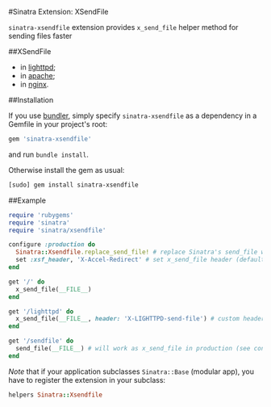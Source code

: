 #Sinatra Extension: XSendFile

`sinatra-xsendfile` extension provides `x_send_file` helper method for sending files faster


##XSendFile
* in [lighttpd](http://redmine.lighttpd.net/projects/1/wiki/X-LIGHTTPD-send-file);
* in [apache](http://tn123.ath.cx/mod_xsendfile/);
* in [nginx](http://wiki.nginx.org/NginxXSendfile).


##Installation

If you use [bundler](http://gembundler.com/), simply specify
`sinatra-xsendfile` as a dependency in a Gemfile in your project's root:

```ruby
gem 'sinatra-xsendfile'
```

and run `bundle install`.

Otherwise install the gem as usual:

```bash
[sudo] gem install sinatra-xsendfile
```

##Example

```ruby
require 'rubygems'
require 'sinatra'
require 'sinatra/xsendfile'

configure :production do
  Sinatra::Xsendfile.replace_send_file! # replace Sinatra's send_file with x_send_file
  set :xsf_header, 'X-Accel-Redirect' # set x_send_file header (default: X-SendFile)
end

get '/' do
  x_send_file(__FILE__)
end

get '/lighttpd' do
  x_send_file(__FILE__, header: 'X-LIGHTTPD-send-file') # custom header
end

get '/sendfile' do
  send_file(__FILE__) # will work as x_send_file in production (see configure block)
end
```

*Note* that if your application subclasses `Sinatra::Base` (modular app),
you have to register the extension in your subclass:

```ruby
helpers Sinatra::Xsendfile
```

